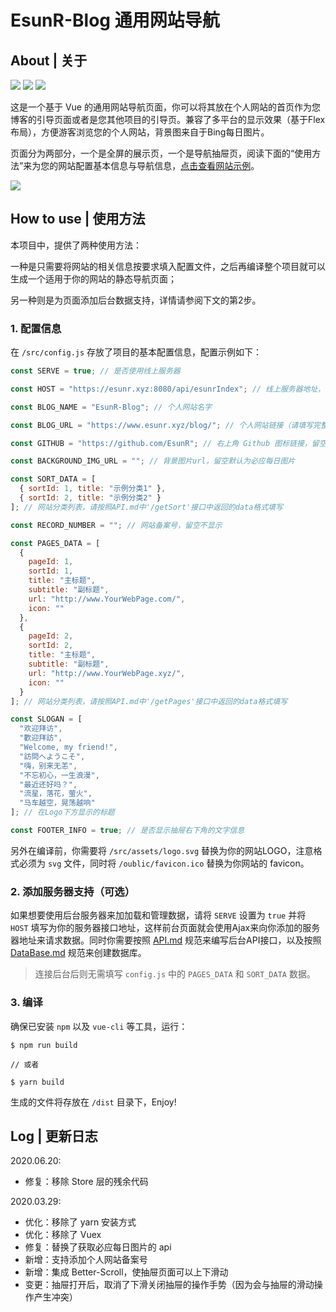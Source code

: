 # EsunR-Blog 通用网站导航

## About | 关于

![](https://img.shields.io/badge/Base-Vue2.2-brightgreen.svg)
![](https://img.shields.io/badge/Build-Vue--Cli3-orange.svg)
![](https://img.shields.io/badge/Installer-Npm/Yarn-red.svg)

这是一个基于 Vue 的通用网站导航页面，你可以将其放在个人网站的首页作为您博客的引导页面或者是您其他项目的引导页。兼容了多平台的显示效果（基于Flex布局），方便游客浏览您的个人网站，背景图来自于Bing每日图片。

页面分为两部分，一个是全屏的展示页，一个是导航抽屉页，阅读下面的“使用方法”来为您的网站配置基本信息与导航信息，[点击查看网站示例](https://www.esunr.xyz)。

![](http://markdown.img.esunr.xyz/show.png)

## How to use | 使用方法

本项目中，提供了两种使用方法：

一种是只需要将网站的相关信息按要求填入配置文件，之后再编译整个项目就可以生成一个适用于你的网站的静态导航页面；

另一种则是为页面添加后台数据支持，详情请参阅下文的第2步。

### 1. 配置信息

在 `/src/config.js` 存放了项目的基本配置信息，配置示例如下：

```js
const SERVE = true; // 是否使用线上服务器

const HOST = "https://esunr.xyz:8080/api/esunrIndex"; // 线上服务器地址，如果不使用请留空

const BLOG_NAME = "EsunR-Blog"; // 个人网站名字

const BLOG_URL = "https://www.esunr.xyz/blog/"; // 个人网站链接（请填写完整链接）

const GITHUB = "https://github.com/EsunR"; // 右上角 Github 图标链接，留空不显示

const BACKGROUND_IMG_URL = ""; // 背景图片url，留空默认为必应每日图片

const SORT_DATA = [
  { sortId: 1, title: "示例分类1" },
  { sortId: 2, title: "示例分类2" }
]; // 网站分类列表，请按照API.md中'/getSort'接口中返回的data格式填写

const RECORD_NUMBER = ""; // 网站备案号，留空不显示

const PAGES_DATA = [
  {
    pageId: 1,
    sortId: 1,
    title: "主标题",
    subtitle: "副标题",
    url: "http://www.YourWebPage.com/",
    icon: ""
  },
  {
    pageId: 2,
    sortId: 2,
    title: "主标题",
    subtitle: "副标题",
    url: "http://www.YourWebPage.xyz/",
    icon: ""
  }
]; // 网站分类列表，请按照API.md中'/getPages'接口中返回的data格式填写

const SLOGAN = [
  "欢迎拜访",
  "歡迎拜訪",
  "Welcome, my friend!",
  "訪問へようこそ",
  "嗨，别来无恙",
  "不忘初心，一生浪漫",
  "最近还好吗？",
  "流星，落花，萤火",
  "马车越空，晃荡越响"
]; // 在Logo下方显示的标题

const FOOTER_INFO = true; // 是否显示抽屉右下角的文字信息
```

另外在编译前，你需要将 `/src/assets/logo.svg` 替换为你的网站LOGO，注意格式必须为 `svg` 文件，同时将 `/oublic/favicon.ico` 替换为你网站的 favicon。

### 2. 添加服务器支持（可选）
如果想要使用后台服务器来加加载和管理数据，请将 `SERVE` 设置为 `true` 并将 `HOST` 填写为你的服务器接口地址，这样前台页面就会使用Ajax来向你添加的服务器地址来请求数据。同时你需要按照 [API.md](./API.md) 规范来编写后台API接口，以及按照 [DataBase.md](./DataBase.md) 规范来创建数据库。

> 连接后台后则无需填写 `config.js` 中的 `PAGES_DATA` 和 `SORT_DATA` 数据。

### 3. 编译
确保已安装 `npm` 以及 `vue-cli` 等工具，运行：

```
$ npm run build

// 或者

$ yarn build
```

生成的文件将存放在 `/dist` 目录下，Enjoy!

## Log | 更新日志

2020.06.20:

- 修复：移除 Store 层的残余代码

2020.03.29:

- 优化：移除了 yarn 安装方式
- 优化：移除了 Vuex
- 修复：替换了获取必应每日图片的 api
- 新增：支持添加个人网站备案号
- 新增：集成 Better-Scroll，使抽屉页面可以上下滑动
- 变更：抽屉打开后，取消了下滑关闭抽屉的操作手势（因为会与抽屉的滑动操作产生冲突）
